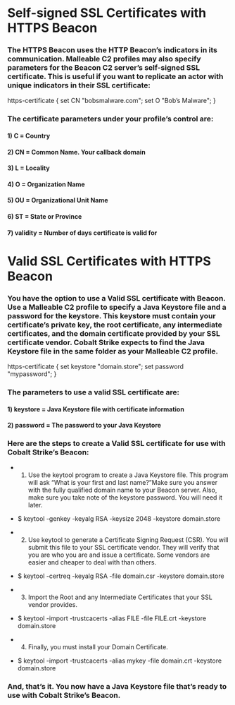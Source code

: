 # Self-signed SSL Certificates with HTTPS Beacon

### The HTTPS Beacon uses the HTTP Beacon’s indicators in its communication. Malleable C2 profiles may also specify parameters for the Beacon C2 server’s self-signed SSL certificate. This is useful if you want to replicate an actor with unique indicators in their SSL certificate:

https-certificate {
set CN   "bobsmalware.com";
set O    "Bob’s Malware";
}

### The certificate parameters under your profile’s control are:

#### 1) C = Country

#### 2) CN = Common Name. Your callback domain

#### 3) L = Locality

#### 4) O = Organization Name

#### 5) OU = Organizational Unit Name

#### 6) ST = State or Province

#### 7) validity = Number of days certificate is valid for

# Valid SSL Certificates with HTTPS Beacon

### You have the option to use a Valid SSL certificate with Beacon. Use a Malleable C2 profile to specify a Java Keystore file and a password for the keystore. This keystore must contain your certificate’s private key, the root certificate, any intermediate certificates, and the domain certificate provided by your SSL certificate vendor. Cobalt Strike expects to find the Java Keystore file in the same folder as your Malleable C2 profile.

https-certificate {
set keystore "domain.store";
set password "mypassword";
}

### The parameters to use a valid SSL certificate are:

#### 1) keystore = Java Keystore file with certificate information

#### 2) password = The password to your Java Keystore

### Here are the steps to create a Valid SSL certificate for use with Cobalt Strike’s Beacon:

 - 1) Use the keytool program to create a Java Keystore file. This program will ask “What is
your first and last name?”Make sure you answer with the fully qualified domain name to
your Beacon server. Also, make sure you take note of the keystore password. You will
need it later.
 
 - $ keytool -genkey -keyalg RSA -keysize 2048 -keystore domain.store

 - 2) Use keytool to generate a Certificate Signing Request (CSR). You will submit this file to
your SSL certificate vendor. They will verify that you are who you are and issue a
certificate. Some vendors are easier and cheaper to deal with than others.

 - $ keytool -certreq -keyalg RSA -file domain.csr -keystore domain.store

 - 3)  Import the Root and any Intermediate Certificates that your SSL vendor provides.

 - $ keytool -import -trustcacerts -alias FILE -file FILE.crt -keystore domain.store

 - 4) Finally, you must install your Domain Certificate.
  
 - $ keytool -import -trustcacerts -alias mykey -file domain.crt -keystore domain.store

### And, that’s it. You now have a Java Keystore file that’s ready to use with Cobalt Strike’s Beacon.
